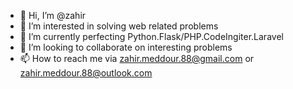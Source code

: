 - 👋 Hi, I’m @zahir
- 👀 I’m interested in solving web related problems
- 🌱 I’m currently perfecting Python.Flask/PHP.CodeIngiter.Laravel
- 💞️ I’m looking to collaborate on interesting problems
- 📫 How to reach me via zahir.meddour.88@gmail.com or zahir.meddour.88@outlook.com

<!---
zahirmeddour/zahirmeddour is a ✨ special ✨ repository because its `README.md` (this file) appears on your GitHub profile.
You can click the Preview link to take a look at your changes.
--->
